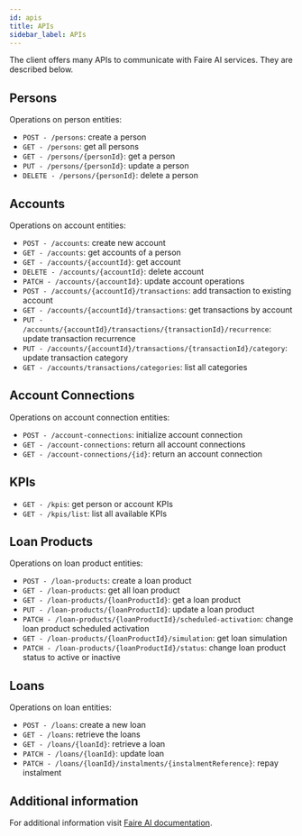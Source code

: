 ```yaml
---
id: apis
title: APIs
sidebar_label: APIs
---
```

The client offers many APIs to communicate with Faire AI services. They are described below.

## Persons

Operations on person entities:

- `POST - /persons`: create a person
- `GET - /persons`: get all persons
- `GET - /persons/{personId}`: get a person
- `PUT - /persons/{personId}`: update a person
- `DELETE - /persons/{personId}`: delete a person

## Accounts

Operations on account entities:

- `POST - /accounts`: create new account
- `GET - /accounts`: get accounts of a person
- `GET - /accounts/{accountId}`: get account
- `DELETE - /accounts/{accountId}`: delete account
- `PATCH - /accounts/{accountId}`: update account operations
- `POST - /accounts/{accountId}/transactions`: add transaction to existing account
- `GET - /accounts/{accountId}/transactions`: get transactions by account
- `PUT - /accounts/{accountId}/transactions/{transactionId}/recurrence`: update transaction recurrence
- `PUT - /accounts/{accountId}/transactions/{transactionId}/category`: update transaction category
- `GET - /accounts/transactions/categories`: list all categories

## Account Connections

Operations on account connection entities:

- `POST - /account-connections`: initialize account connection
- `GET - /account-connections`: return all account connections
- `GET - /account-connections/{id}`: return an account connection

## KPIs

- `GET - /kpis`: get person or account KPIs
- `GET - /kpis/list`: list all available KPIs

## Loan Products

Operations on loan product entities:

- `POST - /loan-products`: create a loan product
- `GET - /loan-products`: get all loan product
- `GET - /loan-products/{loanProductId}`: get a loan product
- `PUT - /loan-products/{loanProductId}`: update a loan product
- `PATCH - /loan-products/{loanProductId}/scheduled-activation`: change loan product scheduled activation
- `GET - /loan-products/{loanProductId}/simulation`: get loan simulation
- `PATCH - /loan-products/{loanProductId}/status`: change loan product status to active or inactive

## Loans

Operations on loan entities:

- `POST - /loans`: create a new loan
- `GET - /loans`: retrieve the loans
- `GET - /loans/{loanId}`: retrieve a loan
- `PATCH - /loans/{loanId}`: update loan
- `PATCH - /loans/{loanId}/instalments/{instalmentReference}`: repay instalment

## Additional information

For additional information visit [Faire AI documentation](https://platform-dev.faire.ai/docs/).

